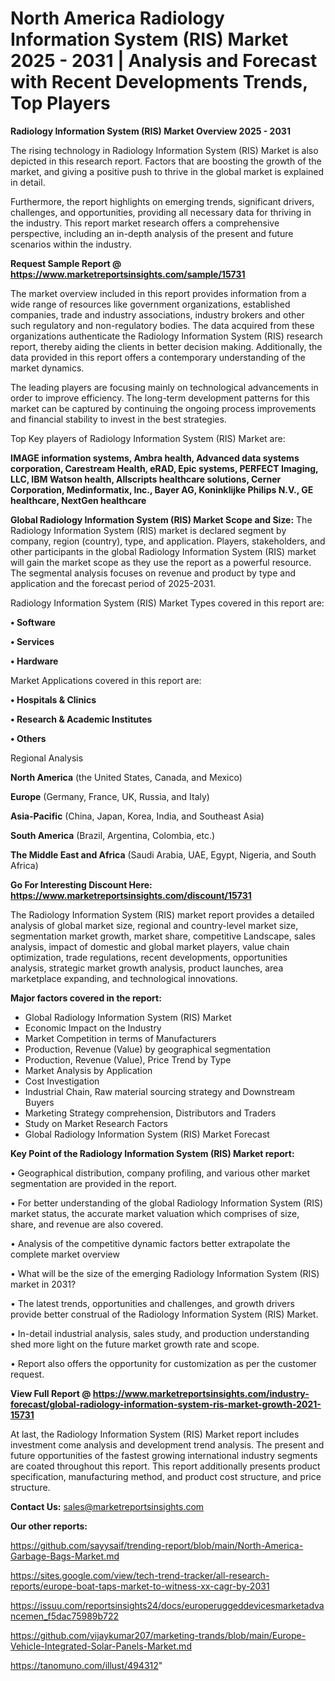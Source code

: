 # North America Radiology Information System (RIS) Market 2025 - 2031 | Analysis and Forecast with Recent Developments Trends, Top Players

<Strong> Radiology Information System (RIS) Market Overview 2025 - 2031</strong>

The rising technology in Radiology Information System (RIS) Market is also depicted in this research report. Factors that are boosting the growth of the market, and giving a positive push to thrive in the global market is explained in detail.

Furthermore, the report highlights on emerging trends, significant drivers, challenges, and opportunities, providing all necessary data for thriving in the industry. This report market research offers a comprehensive perspective, including an in-depth analysis of the present and future scenarios within the industry.

<strong>Request Sample Report @ <a href=https://www.marketreportsinsights.com/sample/15731>https://www.marketreportsinsights.com/sample/15731</a></strong>

The market overview included in this report provides information from a wide range of resources like government organizations, established companies, trade and industry associations, industry brokers and other such regulatory and non-regulatory bodies. The data acquired from these organizations authenticate the Radiology Information System (RIS) research report, thereby aiding the clients in better decision making. Additionally, the data provided in this report offers a contemporary understanding of the market dynamics.

The leading players are focusing mainly on technological advancements in order to improve efficiency. The long-term development patterns for this market can be captured by continuing the ongoing process improvements and financial stability to invest in the best strategies.

Top Key players of Radiology Information System (RIS) Market are:

<strong>IMAGE information systems, Ambra health, Advanced data systems corporation, Carestream Health, eRAD, Epic systems, PERFECT Imaging, LLC, IBM Watson health, Allscripts healthcare solutions, Cerner Corporation, Medinformatix, Inc., Bayer AG, Koninklijke Philips N.V., GE healthcare, NextGen healthcare</strong>

<strong><b>Global Radiology Information System (RIS) Market Scope and Size:</b></strong>
The Radiology Information System (RIS) market is declared segment by company, region (country), type, and application. Players, stakeholders, and other participants in the global Radiology Information System (RIS) market will gain the market scope as they use the report as a powerful resource. The segmental analysis focuses on revenue and product by type and application and the forecast period of 2025-2031.

Radiology Information System (RIS) Market Types covered in this report are:

<strong>• Software

• Services

• Hardware</strong>

Market Applications covered in this report are:

<strong>• Hospitals & Clinics

• Research & Academic Institutes

• Others</strong> 

Regional Analysis

<strong>North America</strong> (the United States, Canada, and Mexico)

<strong>Europe</strong> (Germany, France, UK, Russia, and Italy)

<strong>Asia-Pacific</strong> (China, Japan, Korea, India, and Southeast Asia)

<strong>South America</strong> (Brazil, Argentina, Colombia, etc.)

<strong>The Middle East and Africa</strong> (Saudi Arabia, UAE, Egypt, Nigeria, and South Africa)

<strong>Go For Interesting Discount Here: <a href=https://www.marketreportsinsights.com/discount/15731>https://www.marketreportsinsights.com/discount/15731</a></strong>

The Radiology Information System (RIS) market report provides a detailed analysis of global market size, regional and country-level market size, segmentation market growth, market share, competitive Landscape, sales analysis, impact of domestic and global market players, value chain optimization, trade regulations, recent developments, opportunities analysis, strategic market growth analysis, product launches, area marketplace expanding, and technological innovations.

<strong><b>Major factors covered in the report:</b></strong>
<ul>
  <li>Global Radiology Information System (RIS) Market </li>
  <li>Economic Impact on the Industry</li>
  <li>Market Competition in terms of Manufacturers</li>
  <li>Production, Revenue (Value) by geographical segmentation</li>
  <li>Production, Revenue (Value), Price Trend by Type</li>
  <li>Market Analysis by Application</li>
  <li>Cost Investigation</li>
  <li>Industrial Chain, Raw material sourcing strategy and Downstream Buyers</li>
  <li>Marketing Strategy comprehension, Distributors and Traders</li>
  <li>Study on Market Research Factors</li>
  <li>Global Radiology Information System (RIS) Market Forecast</li>
</ul>

<strong><b>Key Point of the Radiology Information System (RIS) Market report:</b></strong>

• Geographical distribution, company profiling, and various other market segmentation are provided in the report.

• For better understanding of the global Radiology Information System (RIS) market status, the accurate market valuation which comprises of size, share, and revenue are also covered.

• Analysis of the competitive dynamic factors better extrapolate the complete market overview

• What will be the size of the emerging Radiology Information System (RIS) market in 2031?

• The latest trends, opportunities and challenges, and growth drivers provide better construal of the Radiology Information System (RIS) Market.

• In-detail industrial analysis, sales study, and production understanding shed more light on the future market growth rate and scope.

• Report also offers the opportunity for customization as per the customer request.

<strong><b>View Full Report @ <a href=https://www.marketreportsinsights.com/industry-forecast/global-radiology-information-system-ris-market-growth-2021-15731>https://www.marketreportsinsights.com/industry-forecast/global-radiology-information-system-ris-market-growth-2021-15731</a></b></strong>


At last, the Radiology Information System (RIS) Market report includes investment come analysis and development trend analysis. The present and future opportunities of the fastest growing international industry segments are coated throughout this report. This report additionally presents product specification, manufacturing method, and product cost structure, and price structure.

<strong>Contact Us:</strong>
sales@marketreportsinsights.com

<strong>Our other reports:</strong>

<a href=https://github.com/sayysaif/trending-report/blob/main/North-America-Garbage-Bags-Market.md>https://github.com/sayysaif/trending-report/blob/main/North-America-Garbage-Bags-Market.md</a>

<a href=https://sites.google.com/view/tech-trend-tracker/all-research-reports/europe-boat-taps-market-to-witness-xx-cagr-by-2031>https://sites.google.com/view/tech-trend-tracker/all-research-reports/europe-boat-taps-market-to-witness-xx-cagr-by-2031</a>

<a href=https://issuu.com/reportsinsights24/docs/europeruggeddevicesmarketadvancemen_f5dac75989b722>https://issuu.com/reportsinsights24/docs/europeruggeddevicesmarketadvancemen_f5dac75989b722</a>

<a href=https://github.com/vijaykumar207/marketing-trands/blob/main/Europe-Vehicle-Integrated-Solar-Panels-Market.md>https://github.com/vijaykumar207/marketing-trands/blob/main/Europe-Vehicle-Integrated-Solar-Panels-Market.md</a>

<a href=https://tanomuno.com/illust/494312>https://tanomuno.com/illust/494312</a>"
